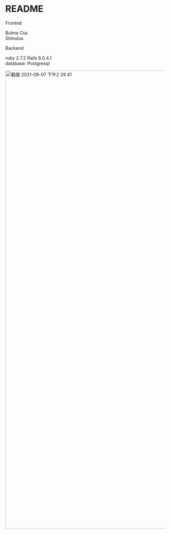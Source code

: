 # README
Frontnd

Bulma Css <br>
Stimulus


Backend

ruby 2.7.2
Rails 6.0.4.1  <br>
database: Postgresql

<img width="1440" alt="截圖 2021-09-07 下午2 29 41" src="https://user-images.githubusercontent.com/54057056/132295317-a52c2a64-d387-4879-bafb-05f3e34e5b7c.png">

